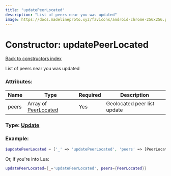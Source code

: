 ```yaml
---
title: "updatePeerLocated"
description: "List of peers near you was updated"
image: https://docs.madelineproto.xyz/favicons/android-chrome-256x256.png
---
```

# Constructor: updatePeerLocated  
[Back to constructors index](index.md)



List of peers near you was updated

### Attributes:

| Name     |    Type       | Required | Description |
|----------|---------------|----------|-------------|
|peers|Array of [PeerLocated](../types/PeerLocated.md) | Yes|Geolocated peer list update|



### Type: [Update](../types/Update.md)


### Example:

```php
$updatePeerLocated = ['_' => 'updatePeerLocated', 'peers' => [PeerLocated, PeerLocated]];
```  


Or, if you're into Lua:

```lua
updatePeerLocated={_='updatePeerLocated', peers={PeerLocated}}

```


